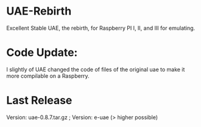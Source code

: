  
# UAE-Rebirth
Excellent Stable UAE, the rebirth, for Raspberry PI I, II, and III for emulating. 

# Code Update:
I slightly of UAE changed the code of files of the original uae to make it more compilable on a Raspberry.

# Last Release
Version: uae-0.8.7.tar.gz ; 
Version: e-uae (> higher possible)






